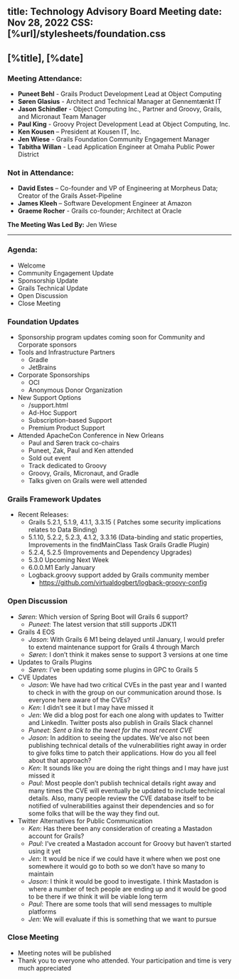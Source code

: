 title: Technology Advisory Board Meeting
date: Nov 28, 2022
CSS: [%url]/stylesheets/foundation.css
---

## [%title], [%date]

### Meeting Attendance:

* **Puneet Behl** - Grails Product Development Lead at Object Computing
* **Søren Glasius** - Architect and Technical Manager at Gennemtænkt IT
* **Jason Schindler** - Object Computing Inc., Partner and Groovy, Grails, and Micronaut Team Manager
* **Paul King** - Groovy Project Development Lead at Object Computing, Inc.
* **Ken Kousen** – President at Kousen IT, Inc.
* **Jen Wiese** - Grails Foundation Community Engagement Manager
* **Tabitha Willan** - Lead Application Engineer at Omaha Public Power District


### Not in Attendance:

* **David Estes** – Co-founder and VP of Engineering at Morpheus Data; Creator of the Grails Asset-Pipeline
* **James Kleeh** – Software Development Engineer at Amazon
* **Graeme Rocher** - Grails co-founder; Architect at Oracle

**The Meeting Was Led By:** Jen Wiese

***

### Agenda:

* Welcome
* Community Engagement Update
* Sponsorship Update
* Grails Technical Update
* Open Discussion
* Close Meeting

### Foundation Updates

* Sponsorship program updates coming soon for Community and Corporate sponsors
* Tools and Infrastructure Partners
  * Gradle
  * JetBrains
* Corporate Sponsorships
  * OCI
  * Anonymous Donor Organization
* New Support Options
  * /support.html
  * Ad-Hoc Support
  * Subscription-based Support
  * Premium Product Support
* Attended ApacheCon Conference in New Orleans
  * Paul and Søren track co-chairs
  * Puneet, Zak, Paul and Ken attended
  * Sold out event
  * Track dedicated to Groovy
  * Groovy, Grails, Micronaut, and Gradle
  * Talks given on Grails were well attended

### Grails Framework Updates

* Recent Releases:
  * Grails 5.2.1, 5.1.9, 4.1.1, 3.3.15 ( Patches some security implications relates to Data Binding)
  * 5.1.10, 5.2.2, 5.2.3, 4.1.2, 3.3.16 (Data-binding and static properties, Improvements in the findMainClass Task Grails Gradle Plugin)
  * 5.2.4, 5.2.5 (Improvements and Dependency Upgrades)
  * 5.3.0 Upcoming Next Week
  * 6.0.0.M1 Early January
  * Logback.groovy support added by Grails community member
    * https://github.com/virtualdogbert/logback-groovy-config

### Open Discussion

* *Søren*: Which version of Spring Boot will Grails 6 support?
  * *Puneet*: The latest version that still supports JDK11
* Grails 4 EOS
  * *Jason*: With Grails 6 M1 being delayed until January, I would prefer to extend maintenance support for Grails 4 through March
  * *Søren*: I don’t think it makes sense to support 3 versions at one time
* Updates to Grails Plugins
  * *Søren*: I’ve been updating some plugins in GPC to Grails 5
* CVE Updates
  * *Jason*: We have had two critical CVEs in the past year and I wanted to check in with the group on our communication around those.  Is everyone here aware of the CVEs?
  * *Ken*: I didn’t see it but I may have missed it
  * *Jen*: We did a blog post for each one along with updates to Twitter and LinkedIn.  Twitter posts also publish in Grails Slack channel
  * *Puneet*: *Sent a link to the tweet for the most recent CVE*
  * *Jason*: In addition to seeing the updates.  We’ve also not been publishing technical details of the vulnerabilities right away in order to give folks time to patch their applications.  How do you all feel about that approach?
  * *Ken*: It sounds like you are doing the right things and I may have just missed it
  * *Paul*: Most people don’t publish technical details right away and many times the CVE will eventually be updated to include technical details.  Also, many people review the CVE database itself to be notified of vulnerabilities against their dependencies and so for some folks that will be the way they find out.
* Twitter Alternatives for Public Communication
  * *Ken*: Has there been any consideration of creating a Mastadon account for Grails?
  * *Paul*: I’ve created a Mastadon account for Groovy but haven’t started using it yet
  * *Jen*: It would be nice if we could have it where when we post one somewhere it would go to both so we don’t have so many to maintain
  * *Jason*: I think it would be good to investigate.  I think Mastadon is where a number of tech people are ending up and it would be good to be there if we think it will be viable long term
  * *Paul*: There are some tools that will send messages to multiple platforms
  * *Jen*: We will evaluate if this is something that we want to pursue


### Close Meeting

* Meeting notes will be published
* Thank you to everyone who attended. Your participation and time is very much appreciated
